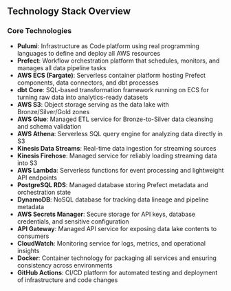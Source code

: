 ## Technology Stack Overview

### Core Technologies

- **Pulumi**: Infrastructure as Code platform using real programming languages to define and deploy all AWS resources
- **Prefect**: Workflow orchestration platform that schedules, monitors, and manages all data pipeline tasks
- **AWS ECS (Fargate)**: Serverless container platform hosting Prefect components, data connectors, and dbt processes
- **dbt Core**: SQL-based transformation framework running on ECS for turning raw data into analytics-ready datasets
- **AWS S3**: Object storage serving as the data lake with Bronze/Silver/Gold zones
- **AWS Glue**: Managed ETL service for Bronze-to-Silver data cleansing and schema validation
- **AWS Athena**: Serverless SQL query engine for analyzing data directly in S3
- **Kinesis Data Streams**: Real-time data ingestion for streaming sources
- **Kinesis Firehose**: Managed service for reliably loading streaming data into S3
- **AWS Lambda**: Serverless functions for event processing and lightweight API endpoints
- **PostgreSQL RDS**: Managed database storing Prefect metadata and orchestration state
- **DynamoDB**: NoSQL database for tracking data lineage and pipeline metadata
- **AWS Secrets Manager**: Secure storage for API keys, database credentials, and sensitive configuration
- **API Gateway**: Managed API service for exposing data lake contents to consumers
- **CloudWatch**: Monitoring service for logs, metrics, and operational insights
- **Docker**: Container technology for packaging all services and ensuring consistency across environments
- **GitHub Actions**: CI/CD platform for automated testing and deployment of infrastructure and code changes
